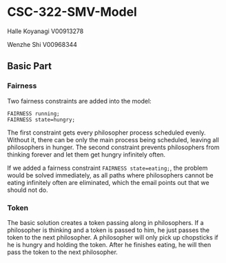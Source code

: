 # CSC-322-SMV-Model

Halle Koyanagi V00913278

Wenzhe Shi V00968344

## Basic Part

### Fairness

Two fairness constraints are added into the model:

```
FAIRNESS running;
FAIRNESS state=hungry;
```

The first constraint gets every philosopher process scheduled evenly. Without it, there can be only the main process being scheduled, leaving all philosophers in hunger. The second constraint prevents philosophers from thinking forever and let them get hungry infinitely often.

If we added a fairness constraint `FAIRNESS state=eating;`, the problem would be solved immediately, as all paths where philosophers cannot be eating infinitely often are eliminated, which the email points out that we should not do.

### Token

The basic solution creates a token passing along in philosophers. If a philosopher is thinking and a token is passed to him, he just passes the token to the next philosopher. A philosopher will only pick up chopsticks if he is hungry and holding the token. After he finishes eating, he will then pass the token to the next philosopher.
